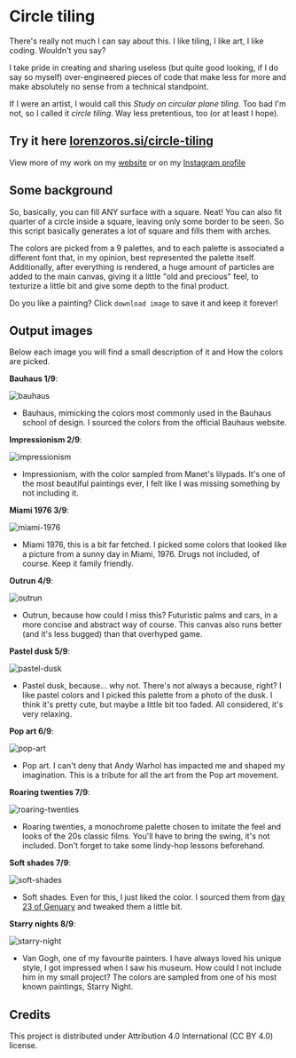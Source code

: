 # Circle tiling

There's really not much I can say about this. I like tiling, I like art, I like coding. Wouldn't you say?

I take pride in creating and sharing useless (but quite good looking, if I do say so myself) over-engineered pieces of code that make less for more and make absolutely no sense from a technical standpoint.

If I were an artist, I would call this *Study on circular plane tiling*. Too bad I'm not, so I called it *circle tiling*. Way less pretentious, too (or at least I hope).

## Try it here [lorenzoros.si/circle-tiling](https://www.lorenzoros.si/circle-tiling)

View more of my work on my [website](https://www.lorenzoros.si) or on my [Instagram profile](https://www.instagram.com/lorossi97)

## Some background

So, basically, you can fill ANY surface with a square. Neat! You can also fit quarter of a circle inside a square, leaving only some border to be seen. So this script basically generates a lot of square and fills them with arches.

The colors are picked from a 9 palettes, and to each palette is associated a different font that, in my opinion, best represented the palette itself. Additionally, after everything is rendered, a huge amount of particles are added to the main canvas, giving it a little "old and precious" feel, to texturize a little bit and give some depth to the final product.

Do you like a painting? Click `download image` to save it and keep it forever!

## Output images

Below each image you will find a small description of it and How the colors are picked.

**Bauhaus 1/9**:

![bauhaus](output/bauhaus.png)

- Bauhaus, mimicking the colors most commonly used in the Bauhaus school of design. I sourced the colors from the official Bauhaus website.

**Impressionism 2/9**:

![impressionism](output/impressionism.png)

- Impressionism, with the color sampled from Manet's lilypads. It's one of the most beautiful paintings ever, I felt like I was missing something by not including it.

**Miami 1976 3/9**:

![miami-1976](output/miami-1976.png)

- Miami 1976, this is a bit far fetched. I picked some colors that looked like a picture from a sunny day in Miami, 1976. Drugs not included, of course. Keep it family friendly.

**Outrun 4/9**:

![outrun](output/outrun.png)

- Outrun, because how could I miss this? Futuristic palms and cars, in a more concise and abstract way of course. This canvas also runs better (and it's less bugged) than that overhyped game.

**Pastel dusk 5/9**:

![pastel-dusk](output/pastel-dusk.png)

- Pastel dusk, because... why not. There's not always a because, right? I like pastel colors and I picked this palette from a photo of the dusk. I think it's pretty cute, but maybe a little bit too faded. All considered, it's very relaxing.

**Pop art 6/9**:

![pop-art](output/pop-art.png)

- Pop art. I can't deny that Andy Warhol has impacted me and shaped my imagination. This is a tribute for all the art from the Pop art movement.

**Roaring twenties 7/9**:

![roaring-twenties](output/roaring-twenties.png)

- Roaring twenties, a monochrome palette chosen to imitate the feel and looks of the 20s classic films. You'll have to bring the swing, it's not included. Don't forget to take some lindy-hop lessons beforehand.

**Soft shades 7/9**:

![soft-shades](output/soft-shades.png)

- Soft shades. Even for this, I just liked the color. I sourced them from [day 23 of Genuary](https://genuary2021.github.io/prompts) and tweaked them a little bit.

**Starry nights 8/9**:

![starry-night](output/starry-night.png)

- Van Gogh, one of my favourite painters. I have always loved his unique style, I got impressed when I saw his museum. How could I not include him in my small project? The colors are sampled from one of his most known paintings, Starry Night.

## Credits

This project is distributed under Attribution 4.0 International (CC BY 4.0) license.
